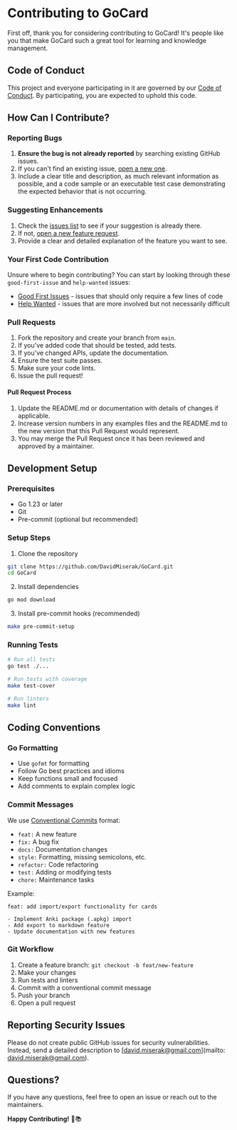 # Contributing to GoCard

First off, thank you for considering contributing to GoCard! It's people like you that make GoCard such a great tool for learning and knowledge management.

## Code of Conduct

This project and everyone participating in it are governed by our [Code of Conduct](CODE_OF_CONDUCT.md). By participating, you are expected to uphold this code.

## How Can I Contribute?

### Reporting Bugs

1. **Ensure the bug is not already reported** by searching existing GitHub issues.
2. If you can't find an existing issue, [open a new one](https://github.com/DavidMiserak/GoCard/issues/new?template=bug_report.md).
3. Include a clear title and description, as much relevant information as possible, and a code sample or an executable test case demonstrating the expected behavior that is not occurring.

### Suggesting Enhancements

1. Check the [issues list](https://github.com/DavidMiserak/GoCard/issues) to see if your suggestion is already there.
2. If not, [open a new feature request](https://github.com/DavidMiserak/GoCard/issues/new?template=feature_request.md).
3. Provide a clear and detailed explanation of the feature you want to see.

### Your First Code Contribution

Unsure where to begin contributing? You can start by looking through these `good-first-issue` and `help-wanted` issues:

- [Good First Issues](https://github.com/DavidMiserak/GoCard/labels/good%20first%20issue) - issues that should only require a few lines of code
- [Help Wanted](https://github.com/DavidMiserak/GoCard/labels/help%20wanted) - issues that are more involved but not necessarily difficult

### Pull Requests

1. Fork the repository and create your branch from `main`.
2. If you've added code that should be tested, add tests.
3. If you've changed APIs, update the documentation.
4. Ensure the test suite passes.
5. Make sure your code lints.
6. Issue the pull request!

#### Pull Request Process

1. Update the README.md or documentation with details of changes if applicable.
2. Increase version numbers in any examples files and the README.md to the new version that this Pull Request would represent.
3. You may merge the Pull Request once it has been reviewed and approved by a maintainer.

## Development Setup

### Prerequisites

- Go 1.23 or later
- Git
- Pre-commit (optional but recommended)

### Setup Steps

1. Clone the repository
```bash
git clone https://github.com/DavidMiserak/GoCard.git
cd GoCard
```

2. Install dependencies
```bash
go mod download
```

3. Install pre-commit hooks (recommended)
```bash
make pre-commit-setup
```

### Running Tests

```bash
# Run all tests
go test ./...

# Run tests with coverage
make test-cover

# Run linters
make lint
```

## Coding Conventions

### Go Formatting
- Use `gofmt` for formatting
- Follow Go best practices and idioms
- Keep functions small and focused
- Add comments to explain complex logic

### Commit Messages
We use [Conventional Commits](https://www.conventionalcommits.org/) format:

- `feat:` A new feature
- `fix:` A bug fix
- `docs:` Documentation changes
- `style:` Formatting, missing semicolons, etc.
- `refactor:` Code refactoring
- `test:` Adding or modifying tests
- `chore:` Maintenance tasks

Example:
```
feat: add import/export functionality for cards

- Implement Anki package (.apkg) import
- Add export to markdown feature
- Update documentation with new features
```

### Git Workflow
1. Create a feature branch: `git checkout -b feat/new-feature`
2. Make your changes
3. Run tests and linters
4. Commit with a conventional commit message
5. Push your branch
6. Open a pull request

## Reporting Security Issues

Please do not create public GitHub issues for security vulnerabilities.
Instead, send a detailed description to [david.miserak@gmail.com](mailto: david.miserak@gmail.com).

## Questions?

If you have any questions, feel free to open an issue or reach out to the maintainers.

**Happy Contributing!** 🚀📚
